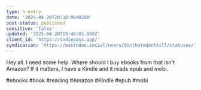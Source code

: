 ```yaml
---
type: h-entry
date: '2025-04-20T20:38:00+0200'
post-status: published
sensitive: 'false'
updated: '2025-04-20T18:40:01.860Z'
client_id: 'https://indiepass.app/'
syndication: 'https://mastodon.social/users/donthatedontkill/statuses/114371748838113013'
---
```

Hey all. I need some help. Where should I buy ebooks from that isn't Amazon? If it matters, I have a Kindle and it reads epub and mobi. 

#ebooks #book #reading #Amazon #Kindle #epub #mobi

